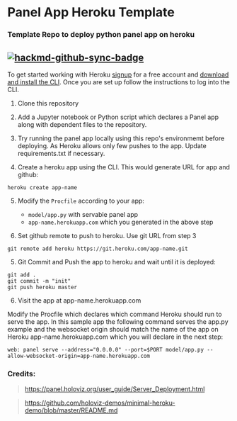# Panel App Heroku Template
### Template Repo to deploy python panel app on heroku

[![hackmd-github-sync-badge](https://hackmd.io/0CmslwnjTCK8S1hATlUnNQ/badge)](https://hackmd.io/ApPMBo0_QSG5AM0Rs_qThg)
---

To get started working with Heroku [signup](https://signup.heroku.com/) for a free account and [download and install the CLI](https://devcenter.heroku.com/articles/getting-started-with-python#set-up). Once you are set up follow the instructions to log into the CLI.

1. Clone this repository

2. Add a Jupyter notebook or Python script which declares a Panel app along with dependent files to the repository.

 
3. Try running the panel app locally using this repo's environmemt before deploying. As Heroku allows only few pushes to the app. Update requirements.txt if necessary.
 
4. Create a heroku app using the CLI. This would generate URL for app and github:
```
heroku create app-name
```

5. Modify the `Procfile` according to your app: 
    - `model/app.py` with servable panel app 
    - `app-name.herokuapp.com` which you generated in the above step

6. Set github remote to push to heroku. Use git URL from step 3

```
git remote add heroku https://git.heroku.com/app-name.git 
```

5. Git Commit and Push the app to heroku and wait until it is deployed:

```
git add .
git commit -m "init"
git push heroku master
```

6. Visit the app at app-name.herokuapp.com

Modify the Procfile which declares which command Heroku should run to serve the app. In this sample app the following command serves the app.py example and the websocket origin should match the name of the app on Heroku app-name.herokuapp.com which you will declare in the next step:

`web: panel serve --address="0.0.0.0" --port=$PORT model/app.py --allow-websocket-origin=app-name.herokuapp.com`

### Credits:
> https://panel.holoviz.org/user_guide/Server_Deployment.html

> https://github.com/holoviz-demos/minimal-heroku-demo/blob/master/README.md
